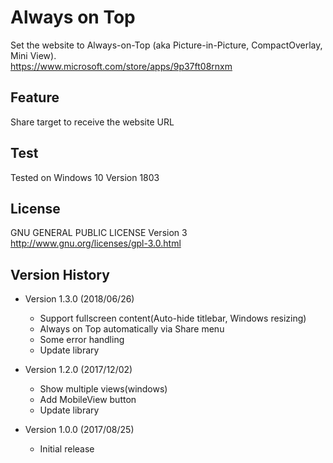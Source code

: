 Always on Top
==============
Set the website to Always-on-Top (aka Picture-in-Picture, CompactOverlay, Mini View).  
https://www.microsoft.com/store/apps/9p37ft08rnxm

## Feature
Share target to receive the website URL

## Test
Tested on Windows 10 Version 1803

## License
GNU GENERAL PUBLIC LICENSE Version 3  
http://www.gnu.org/licenses/gpl-3.0.html

## Version History
- Version 1.3.0 (2018/06/26)
  * Support fullscreen content(Auto-hide titlebar, Windows resizing)
  * Always on Top automatically via Share menu
  * Some error handling
  * Update library
  
- Version 1.2.0 (2017/12/02)
  * Show multiple views(windows)
  * Add MobileView button
  * Update library

- Version 1.0.0 (2017/08/25)
  * Initial release
